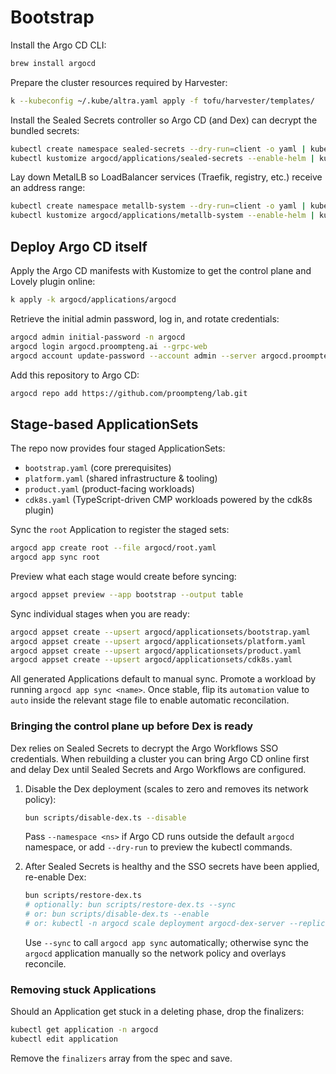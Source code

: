 # Bootstrap

Install the Argo CD CLI:

```bash
brew install argocd
```

Prepare the cluster resources required by Harvester:

```bash
k --kubeconfig ~/.kube/altra.yaml apply -f tofu/harvester/templates/
```

Install the Sealed Secrets controller so Argo CD (and Dex) can decrypt the bundled secrets:

```bash
kubectl create namespace sealed-secrets --dry-run=client -o yaml | kubectl apply -f -
kubectl kustomize argocd/applications/sealed-secrets --enable-helm | kubectl apply -f -
```

Lay down MetalLB so LoadBalancer services (Traefik, registry, etc.) receive an address range:

```bash
kubectl create namespace metallb-system --dry-run=client -o yaml | kubectl apply -f -
kubectl kustomize argocd/applications/metallb-system --enable-helm | kubectl apply -f -
```

## Deploy Argo CD itself

Apply the Argo CD manifests with Kustomize to get the control plane and Lovely plugin online:

```bash
k apply -k argocd/applications/argocd
```

Retrieve the initial admin password, log in, and rotate credentials:

```bash
argocd admin initial-password -n argocd
argocd login argocd.proompteng.ai --grpc-web
argocd account update-password --account admin --server argocd.proompteng.ai
```

Add this repository to Argo CD:

```bash
argocd repo add https://github.com/proompteng/lab.git
```

## Stage-based ApplicationSets

The repo now provides four staged ApplicationSets:

- `bootstrap.yaml` (core prerequisites)
- `platform.yaml` (shared infrastructure & tooling)
- `product.yaml` (product-facing workloads)
- `cdk8s.yaml` (TypeScript-driven CMP workloads powered by the cdk8s plugin)

Sync the `root` Application to register the staged sets:

```bash
argocd app create root --file argocd/root.yaml
argocd app sync root
```

Preview what each stage would create before syncing:

```bash
argocd appset preview --app bootstrap --output table
```

Sync individual stages when you are ready:

```bash
argocd appset create --upsert argocd/applicationsets/bootstrap.yaml
argocd appset create --upsert argocd/applicationsets/platform.yaml
argocd appset create --upsert argocd/applicationsets/product.yaml
argocd appset create --upsert argocd/applicationsets/cdk8s.yaml
```

All generated Applications default to manual sync. Promote a workload by running `argocd app sync <name>`. Once stable, flip its `automation` value to `auto` inside the relevant stage file to enable automatic reconcilation.

### Bringing the control plane up before Dex is ready

Dex relies on Sealed Secrets to decrypt the Argo Workflows SSO credentials. When rebuilding a cluster you can bring Argo CD online first and delay Dex until Sealed Secrets and Argo Workflows are configured.

1. Disable the Dex deployment (scales to zero and removes its network policy):
   ```bash
   bun scripts/disable-dex.ts --disable
   ```
   Pass `--namespace <ns>` if Argo CD runs outside the default `argocd` namespace, or add `--dry-run` to preview the kubectl commands.

2. After Sealed Secrets is healthy and the SSO secrets have been applied, re-enable Dex:
   ```bash
   bun scripts/restore-dex.ts
   # optionally: bun scripts/restore-dex.ts --sync
   # or: bun scripts/disable-dex.ts --enable
   # or: kubectl -n argocd scale deployment argocd-dex-server --replicas=1
   ```
   Use `--sync` to call `argocd app sync` automatically; otherwise sync the `argocd` application manually so the network policy and overlays reconcile.

### Removing stuck Applications

Should an Application get stuck in a deleting phase, drop the finalizers:

```bash
kubectl get application -n argocd
kubectl edit application
```

Remove the `finalizers` array from the spec and save.
